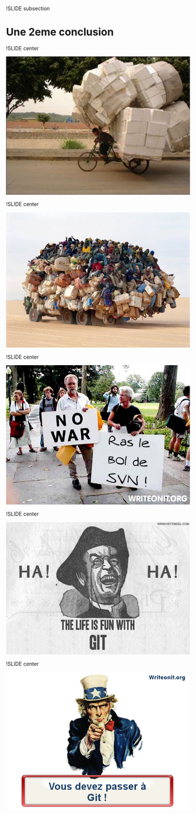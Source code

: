 !SLIDE subsection

# Une 2eme conclusion

!SLIDE center

![](marresvn1.jpg)

!SLIDE center

![](marresvn2.jpg)

!SLIDE center

![](raslebolsvn.jpg)

!SLIDE center

![](ThelifeisfunwithGit.jpg)

!SLIDE center

![](passezagit.jpg)
